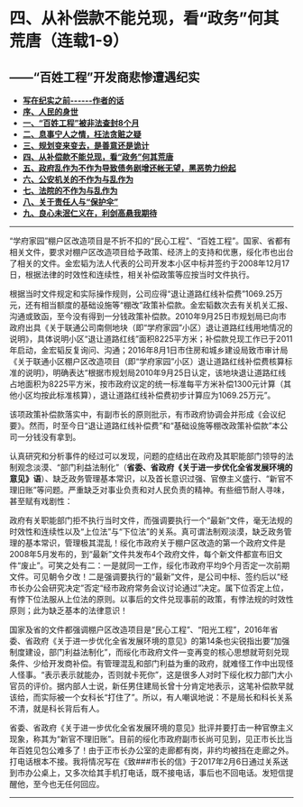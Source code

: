 # 四、从补偿款不能兑现，看“政务”何其荒唐（连载1-9）

## ——“百姓工程”开发商悲惨遭遇纪实

- [**写在纪实之前------作者的话**](https://jinhzh.github.io/index.html)
- [**序、人民的身世**](https://jinhzh.github.io/0.html)
- [**一、“百姓工程”被非法查封8个月**](https://jinhzh.github.io/1.html)
- [**二、息事宁人之情，枉法贪赃之疑**](https://jinhzh.github.io/2.html)
- [**三、规划变来变去，是善意还是诡计**](https://jinhzh.github.io/3.html)
- [**四、从补偿款不能兑现，看“政务”何其荒唐**](https://jinhzh.github.io/4.html)
- [**五、政府乱作为不作为导致债务剧增还帐无望，黑恶势力纷起**](https://jinhzh.github.io/5.html)
- [**六、公安机关的不作为与乱作为**](https://jinhzh.github.io/6.html)
- [**七、法院的不作为与乱作为**](https://jinhzh.github.io/7.html)
- [**八、关于责任人与“保护伞”**](https://jinhzh.github.io/8.html)
- [**九、良心未泯仁义在，利剑高悬我期待**](https://jinhzh.github.io/9.html)

---

“学府家园”棚户区改造项目是不折不扣的“民心工程”、“百姓工程”。国家、省都有相关文件，要求对棚户区改造项目给予政策、经济上的支持和优惠，绥化市也出台了相关的文件。金宏韬为法人代表的公司开发本小区中标并签约于2008年12月17日，根据法律的时效性和连续性，相关补偿政策等应按当时文件执行。

根据当时文件规定和实际操作规则，公司应得“退让道路红线补偿费”1069.25万元，还有相当额度的基础设施等“棚改”政策补偿款。金宏韬数次去有关机关汇报、沟通或致函，至今没有得到一分钱政策补偿款。2010年9月25日市规划局已向市政府出具《关于联通公司南侧地块（即“学府家园”小区）退让道路红线用地情况的说明》，具体说明小区“退让道路红线”面积8225平方米；补偿款兑现工作已于2011年启动，金宏韬反复询问、沟通；2016年8月1日市住房和城乡建设局致市审计局《关于联通小区棚户区改造项目（即“学府家园”小区）退让道路红线补偿费核算标准的说明》，明确表达“根据市规划局2010年9月25日认定，该地块退让道路红线占地面积为8225平方米，按市政府议定的统一标准每平方米补偿1300元计算（其他小区均按此标准核算），退让道路红线补偿费初步计算应为1069.25万元”。

该项政策补偿款落实中，有副市长的原则批示，有市政府协调会并形成《会议纪要》。然而，时至今日“退让道路红线补偿费”和“基础设施等棚改政策补偿款”本公司一分钱没有拿到。

认真研究和分析事件的经过可以发现，问题的症结出在政府及其职能部门领导的法制观念淡漠、“部门利益法制化”（**省委、省政府《关于进一步优化全省发展环境的意见》语**）、缺乏政务管理基本常识，以及首长意识过强、官僚主义盛行、“新官不理旧账”等问题。严重缺乏对事业负责和对人民负责的精神。有些细节耐人寻味，甚至赋有戏剧性：

政府有关职能部门拒不执行当时文件，而强调要执行一个“最新”文件，毫无法规的时效性和连续性以及“上位法”与“下位法”的关系。真可谓法制观淡漠，缺乏政务管理的基本常识，管理极其混乱！绥化市政府关于棚户区改造的第一个政府文件是2008年5月发布的，到“最新”文件共发布4个政府文件，每个新文件都宣布旧文件“废止”。可笑之处有二：一是就同一工作，绥化市政府平均9个月否定一次前期文件。可见朝令夕改！二是强调要执行的“最新”文件，是公司中标、签约后以“经市长办公会研究决定”否定“经市政府常务会议讨论通过”决定。属下位否定上位，有悖下位法服从上位法的原则。以事后的文件兑现事前的政策，有悖法规的时效性原则；此为缺乏基本的法律意识！

国家及省的文件都强调棚户区改造项目是“民心工程”、“阳光工程”，2016年省委、省政府《关于进一步优化全省发展环境的意见》的第14条也尖锐指出要“加强制度建设，部门利益法制化”，而绥化市政府文件一变再变的核心思想就苛刻兑现条件、少给开发商补偿。有管理混乱和部门利益为重的政府，就难怪工作中出现怪人怪事。“表示表示就能办，否则就卡死你”，这是很多人对时下绥化权力部门大小官员的评价。据内部人士说，新任男住建局长曾十分肯定地表示，这笔补偿款早就该给，而实际被一个女科长“打住了”。所以，有人嘲讽地说：不是局长和科长关系不清，就是科长背后有人。

省委、省政府《关于进一步优化全省发展环境的意见》批评并要打击一种官僚主义现象，称其为“新官不理旧账”。目前的绥化市政府副市长尚可见到，见正市长比当年百姓见包公难多了！由于正市长办公室的走廊都有岗，非约均被挡在走廊之外。打电话根本不接。我将情况写在《致###市长的信》于2017年2月6日通过关系送到市办公桌上，又多次给其手机打电话，既不接电话，事后也不回电话。发短信提醒他，至今也无任何回应。

---
